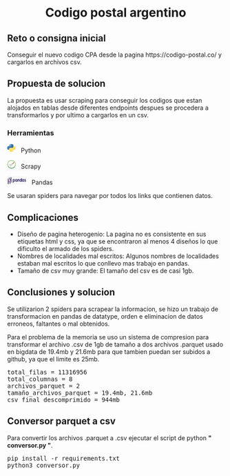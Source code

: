 <h1 align='center'>Codigo postal argentino</h1>

<h2>Reto o consigna inicial</h2>
<p>Conseguir el nuevo codigo CPA desde la pagina https://codigo-postal.co/ y cargarlos en archivos csv.</p>

<h2>Propuesta de solucion</h2>
<p>La propuesta es usar scraping para conseguir los codigos que estan alojados en tablas desde diferentes endpoints despues se procedera a transformarlos y por ultimo a cargarlos en un csv.</p>

<h3>Herramientas</h3>
<p><img src='img/pythonLogo.png' width=20 height=20> &nbsp Python</p>
<p><img src='img/scrapy.png' width=20 height=20> &nbsp Scrapy</p>
<p><img src='img/pandasLogo.png' width=45 height=20> &nbsp Pandas</p>

<p>Se usaran spiders para navegar por todos los links que contienen datos.</p>


<h2>Complicaciones</h2>
<ul>
    <li>Diseño de pagina heterogenio: La pagina no es consistente en sus etiquetas html y css, ya que se encontraron al menos 4 diseños lo que dificulto el armado de los spiders. </li>
    <li>Nombres de localidades mal escritos: Algunos nombres de localidades estaban mal escritos lo que conllevo mas trabajo en pandas.</li>
    <li>Tamaño de csv muy grande: El tamaño del csv es de casi 1gb.</li>
</ul>


<h2>Conclusiones y solucion</h2>

<p>Se utilizarion 2 spiders para scrapear la informacion, se hizo un trabajo de transformacion en pandas de datatype, orden e eliminacion de datos erroneos, faltantes o mal obtenidos.</p>

<p>Para el problema de la memoria se uso un sistema de compresion para transformar el archivo .csv de 1gb de tamaño a dos archivos .parquet usado en bigdata de 19.4mb y 21.6mb para que tambien puedan ser subidos a github, ya que el limite es 25mb.</p>

<pre>
total_filas = 11316956
total_columnas = 8
archivos_parquet = 2
tamaño_archivos_parquet = 19.4mb, 21.6mb
csv_final_descomprimido = 944mb
</pre>

<h2>Conversor parquet a csv</h3>
<p>Para convertir los archivos .parquet a .csv ejecutar el script de python <b>" conversor.py "</b>.</p>
<pre>
pip install -r requirements.txt
python3 conversor.py
</pre>
